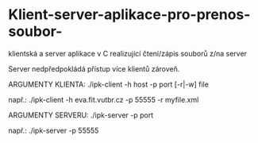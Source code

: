 # Klient-server-aplikace-pro-prenos-soubor-
klientská a server aplikace v C realizující čtení/zápis souborů z/na server

Server nedpředpokládá přístup více klientů zároveň.


ARGUMENTY KLIENTA:
./ipk-client -h host -p port [-r|-w] file

např.:
./ipk-client -h eva.fit.vutbr.cz -p 55555 -r myfile.xml


ARGUMENTY SERVERU:
./ipk-server -p port                     

např.:
./ipk-server -p 55555 
